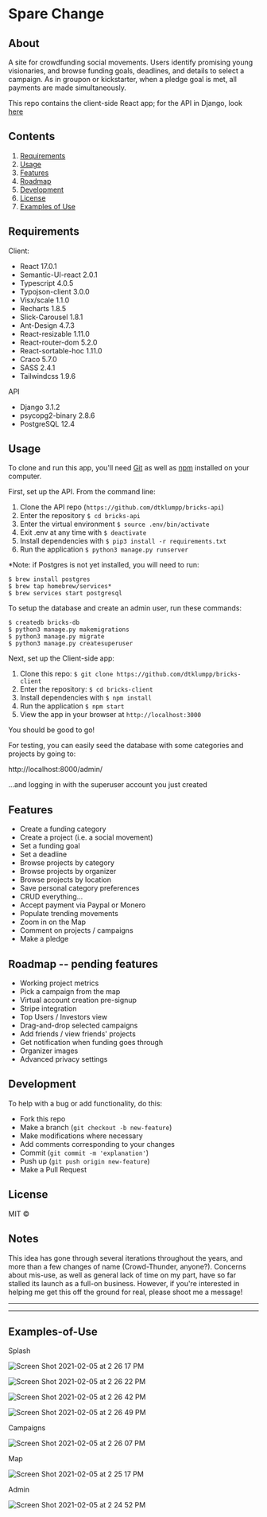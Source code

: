 # Spare Change

## About

A site for crowdfunding social movements.  Users identify promising young visionaries, and browse funding goals, deadlines, and details to select a campaign.  As in groupon or kickstarter, when a pledge goal is met, all payments are made simultaneously.

This repo contains the client-side React app; for the API in Django, look [here](https://github.com/dtklumpp/bricks-api)

## Contents

  1. [Requirements](#Requirements)
  1. [Usage](#Usage)
  1. [Features](#Features)
  1. [Roadmap](#Roadmap)
  1. [Development](#Development)
  1. [License](#License)
  1. [Examples of Use](#Examples-of-Use)


## Requirements

Client:
- React 17.0.1
- Semantic-UI-react 2.0.1
- Typescript 4.0.5
- Typojson-client 3.0.0
- Visx/scale 1.1.0
- Recharts 1.8.5
- Slick-Carousel 1.8.1
- Ant-Design 4.7.3
- React-resizable 1.11.0
- React-router-dom 5.2.0
- React-sortable-hoc 1.11.0
- Craco 5.7.0
- SASS 2.4.1
- Tailwindcss 1.9.6

API
- Django 3.1.2
- psycopg2-binary 2.8.6
- PostgreSQL 12.4

## Usage

To clone and run this app, you'll need [Git](https://git-scm.com) as well as [npm](http://npmjs.com) installed on your computer.

First, set up the API.  From the command line:

1. Clone the API repo (`https://github.com/dtklumpp/bricks-api`)
1. Enter the repository `$ cd bricks-api`
1. Enter the virtual environment `$ source .env/bin/activate`
1. Exit .env at any time with `$ deactivate`
1. Install dependencies with `$ pip3 install -r requirements.txt`
1. Run the application `$ python3 manage.py runserver`

*Note: if Postgres is not yet installed, you will need to run:

```
$ brew install postgres
$ brew tap homebrew/services*
$ brew services start postgresql
```

To setup the database and create an admin user, run these commands:

```
$ createdb bricks-db
$ python3 manage.py makemigrations
$ python3 manage.py migrate
$ python3 manage.py createsuperuser
```

Next, set up the Client-side app:

1. Clone this repo: `$ git clone https://github.com/dtklumpp/bricks-client`
1. Enter the repository: `$ cd bricks-client`
1. Install dependencies with `$ npm install`
1. Run the application `$ npm start`
1. View the app in your browser at `http://localhost:3000`

You should be good to go!

For testing, you can easily seed the database with some categories and projects by going to:

http://localhost:8000/admin/

...and logging in with the superuser account you just created

## Features
    
- Create a funding category
- Create a project (i.e. a social movement)
- Set a funding goal
- Set a deadline
- Browse projects by category
- Browse projects by organizer
- Browse projects by location
- Save personal category preferences
- CRUD everything...
- Accept payment via Paypal or Monero
- Populate trending movements
- Zoom in on the Map
- Comment on projects / campaigns
- Make a pledge


## Roadmap -- pending features

- Working project metrics
- Pick a campaign from the map
- Virtual account creation pre-signup
- Stripe integration
- Top Users / Investors view
- Drag-and-drop selected campaigns
- Add friends / view friends' projects
- Get notification when funding goes through
- Organizer images
- Advanced privacy settings

## Development

To help with a bug or add functionality, do this:

- Fork this repo
- Make a branch (`git checkout -b new-feature`)
- Make modifications where necessary
- Add comments corresponding to your changes
- Commit (`git commit -m 'explanation'`)
- Push up (`git push origin new-feature`)
- Make a Pull Request 

## License

MIT ©

## Notes
This idea has gone through several iterations throughout the years, and more than a few changes of name (Crowd-Thunder, anyone?).  Concerns about mis-use, as well as general lack of time on my part, have so far stalled its launch as a full-on business.  However, if you're interested in helping me get this off the ground for real, please shoot me a message!

---
---

## Examples-of-Use

Splash

![Screen Shot 2021-02-05 at 2 26 17 PM](https://user-images.githubusercontent.com/65556316/107082864-cd437a80-67c2-11eb-9d9a-5541ef75d81f.png)

![Screen Shot 2021-02-05 at 2 26 22 PM](https://user-images.githubusercontent.com/65556316/107082873-d0d70180-67c2-11eb-9f24-f68daac98282.png)

![Screen Shot 2021-02-05 at 2 26 42 PM](https://user-images.githubusercontent.com/65556316/107082878-d3395b80-67c2-11eb-92e9-e83f7e693fd6.png)

![Screen Shot 2021-02-05 at 2 26 49 PM](https://user-images.githubusercontent.com/65556316/107082896-d7657900-67c2-11eb-854f-7a2e461b83de.png)



Campaigns

![Screen Shot 2021-02-05 at 2 26 07 PM](https://user-images.githubusercontent.com/65556316/107082912-daf90000-67c2-11eb-9f41-3e864532d4ce.png)


Map

![Screen Shot 2021-02-05 at 2 25 17 PM](https://user-images.githubusercontent.com/65556316/107082980-f2d08400-67c2-11eb-8889-8d1ad5579e3a.png)


Admin

![Screen Shot 2021-02-05 at 2 24 52 PM](https://user-images.githubusercontent.com/65556316/107082985-f532de00-67c2-11eb-8dff-558706de48e1.png)

